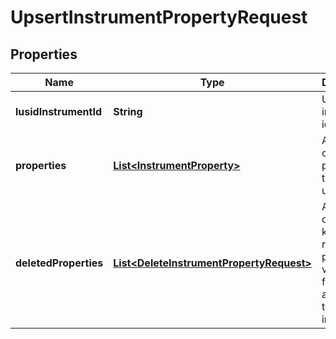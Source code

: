 

# UpsertInstrumentPropertyRequest

## Properties

Name | Type | Description | Notes
------------ | ------------- | ------------- | -------------
**lusidInstrumentId** | **String** | Unique instrument identifier |  [optional]
**properties** | [**List&lt;InstrumentProperty&gt;**](InstrumentProperty.md) | A collection of properties to create or update |  [optional]
**deletedProperties** | [**List&lt;DeleteInstrumentPropertyRequest&gt;**](DeleteInstrumentPropertyRequest.md) | A collection of property keys to remove property values from, if any are set for the instrument |  [optional]



